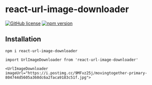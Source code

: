 # react-url-image-downloader

 [![GitHub license](https://img.shields.io/badge/license-MIT-blue.svg)](https://github.com/facebook/react/blob/master/LICENSE)
 [![npm version](https://img.shields.io/badge/npm-v0.0.4-green?style=flat)](https://www.npmjs.com/package/react-url-image-downloader/v/0.0.4)
 <!-- [![PRs Welcome](https://img.shields.io/badge/PRs-welcome-brightgreen.svg)]() -->

## Installation
```
npm i react-url-image-downloader

import UrlImageDownloader from 'react-url-image-downloader'

<UrlImageDownloader imageUrl="https://i.postimg.cc/9MFvz25j/movingtogether-primary-804744d5605a360dc6a2faca9183c51f.jpg">
```

<!-- 
## Documentation

## Example

## Contributing

### Good First Issues

To help you get your feet wet and get you familiar with our contribution process, we have a list of [good first issues](https://github.com/facebook/react/labels/good%20first%20issue) that contain bugs which have a relatively limited scope. This is a great place to get started.

### License

React is [MIT licensed](./LICENSE).


https://betterprogramming.pub/the-battle-of-bundlers-6333a4e3eda9

https://javascript.plainenglish.io/webpack-in-2021-typescript-jest-sass-eslint-7b4640842e27

https://quincychen.cn/develop-package-to-npm-2/

all snapshot files should be committed alongside the modules they are covering and their tests -->
<!-- https://www.freecodecamp.org/news/how-to-make-a-beautiful-tiny-npm-package-and-publish-it-2881d4307f78/

https://stackoverflow.com/questions/55304436/webpack-with-typescript-getting-typescript-emitted-no-output-error#comment97338116_55304691 -->
